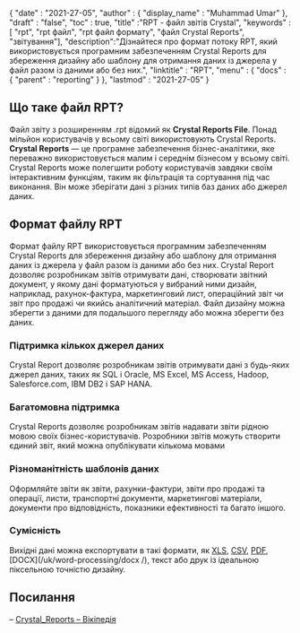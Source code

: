{
  "date" : "2021-27-05",
  "author" : {
    "display_name" : "Muhammad Umar"
},
  "draft" : "false",
  "toc" : true,
  "title" :"RPT - файл звітів Crystal",
  "keywords" :[ "rpt", "rpt файл", "rpt файл формату", "файл Crystal Reports", "звітування"],
  "description":"Дізнайтеся про формат потоку RPT, який використовується програмним забезпеченням Crystal Reports для збереження дизайну або шаблону для отримання даних із джерела у файл разом із даними або без них.",
  "linktitle" : "RPT",
  "menu" : {
    "docs" : {
      "parent" : "reporting"
}
},
  "lastmod" : "2021-27-05"
}

## Що таке файл RPT? ##
Файл звіту з розширенням .rpt відомий як **Crystal Reports File**. Понад мільйон користувачів у всьому світі використовують Crystal Reports. **Crystal Reports** — це програмне забезпечення бізнес-аналітики, яке переважно використовується малим і середнім бізнесом у всьому світі. Crystal Reports може полегшити роботу користувачів завдяки своїм інтерактивним функціям, таким як фільтрація та сортування під час виконання. Він може зберігати дані з різних типів баз даних або джерел даних.

## Формат файлу RPT

Формат файлу RPT використовується програмним забезпеченням Crystal Reports для збереження дизайну або шаблону для отримання даних із джерела у файл разом із даними або без них. Crystal Report дозволяє розробникам звітів отримувати дані, створювати звітний документ, у якому дані форматуються у вибраний ними дизайн, наприклад, рахунок-фактура, маркетинговий лист, операційний звіт чи звіт про продажі чи якийсь аналітичний матеріал. Файл дизайну можна зберегти з даними для подальшого перегляду або можна зберегти без даних.

### Підтримка кількох джерел даних
Crystal Report дозволяє розробникам звітів отримувати дані з будь-яких джерел даних, таких як SQL і Oracle, MS Excel, MS Access, Hadoop, Salesforce.com, IBM DB2 і SAP HANA.

### Багатомовна підтримка
Crystal Reports дозволяє розробникам звітів надавати звіти рідною мовою своїх бізнес-користувачів. Розробники звітів можуть створити єдиний звіт, який можна опублікувати кількома мовами

### Різноманітність шаблонів даних
Оформляйте звіти як звіти, рахунки-фактури, звіти про продажі та операції, листи, транспортні документи, маркетингові матеріали, документи про відповідність, показники ефективності та багато іншого.

### Сумісність
Вихідні дані можна експортувати в такі формати, як [XLS](/uk/spreadsheet/xlsx/), [CSV](/uk/spreadsheet/csv/), [PDF](/uk/pdf/), [DOCX](/uk/word-processing/docx /), текст або друк із ідеальною піксельною точністю дизайну.




## Посилання ##

– [Crystal_Reports – Вікіпедія](https://en.wikipedia.org/wiki/Crystal_Reports)

